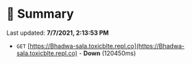 # 📖 Summary
Last updated: **7/7/2021, 2:13:53 PM**

- `GET` [https://Bhadwa-sala.toxicblte.repl.co](https://Bhadwa-sala.toxicblte.repl.co) - **Down** (120450ms)
